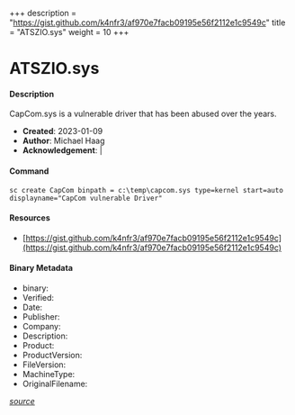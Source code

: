 +++
description = "https://gist.github.com/k4nfr3/af970e7facb09195e56f2112e1c9549c"
title = "ATSZIO.sys"
weight = 10
+++

# ATSZIO.sys

#### Description

CapCom.sys is a vulnerable driver that has been abused over the years.

- **Created**: 2023-01-09
- **Author**: Michael Haag
- **Acknowledgement**:  | [](https://twitter.com/)

#### Command

```
sc create CapCom binpath = c:\temp\capcom.sys type=kernel start=auto displayname="CapCom vulnerable Driver"
```

#### Resources


* [https://gist.github.com/k4nfr3/af970e7facb09195e56f2112e1c9549c](https://gist.github.com/k4nfr3/af970e7facb09195e56f2112e1c9549c)



#### Binary Metadata

- binary: 
- Verified: 
- Date: 
- Publisher: 
- Company: 
- Description: 
- Product: 
- ProductVersion: 
- FileVersion: 
- MachineType: 
- OriginalFilename: 

[*source*](https://github.com/magicsword-io/LOLDrivers/tree/main/yaml/atszio.sys.yml)